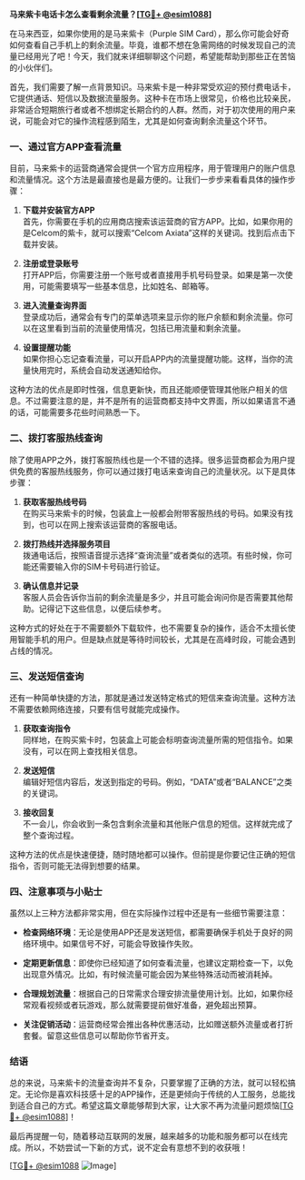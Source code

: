 **马来紫卡电话卡怎么查看剩余流量？[[TG💪+ @esim1088](https://t.me/s/esim1088)]**

在马来西亚，如果你使用的是马来紫卡（Purple SIM Card），那么你可能会好奇如何查看自己手机上的剩余流量。毕竟，谁都不想在急需网络的时候发现自己的流量已经用光了吧！今天，我们就来详细聊聊这个问题，希望能帮助到那些正在苦恼的小伙伴们。

首先，我们需要了解一点背景知识。马来紫卡是一种非常受欢迎的预付费电话卡，它提供通话、短信以及数据流量服务。这种卡在市场上很常见，价格也比较亲民，非常适合短期旅行者或者不想绑定长期合约的人群。然而，对于初次使用的用户来说，可能会对它的操作流程感到陌生，尤其是如何查询剩余流量这个环节。

### **一、通过官方APP查看流量**

目前，马来紫卡的运营商通常会提供一个官方应用程序，用于管理用户的账户信息和流量情况。这个方法是最直接也是最方便的。让我们一步步来看看具体的操作步骤：

1. **下载并安装官方APP**  
   首先，你需要在手机的应用商店搜索该运营商的官方APP。比如，如果你用的是Celcom的紫卡，就可以搜索“Celcom Axiata”这样的关键词。找到后点击下载并安装。

2. **注册或登录账号**  
   打开APP后，你需要注册一个账号或者直接用手机号码登录。如果是第一次使用，可能需要填写一些基本信息，比如姓名、邮箱等。

3. **进入流量查询界面**  
   登录成功后，通常会有专门的菜单选项来显示你的账户余额和剩余流量。你可以在这里看到当前的流量使用情况，包括已用流量和剩余流量。

4. **设置提醒功能**  
   如果你担心忘记查看流量，可以开启APP内的流量提醒功能。这样，当你的流量快用完时，系统会自动发送通知给你。

这种方法的优点是即时性强，信息更新快，而且还能顺便管理其他账户相关的信息。不过需要注意的是，并不是所有的运营商都支持中文界面，所以如果语言不通的话，可能需要多花些时间熟悉一下。

### **二、拨打客服热线查询**

除了使用APP之外，拨打客服热线也是一个不错的选择。很多运营商都会为用户提供免费的客服热线服务，你可以通过拨打电话来查询自己的流量状况。以下是具体步骤：

1. **获取客服热线号码**  
   在购买马来紫卡的时候，包装盒上一般都会附带客服热线的号码。如果没有找到，也可以在网上搜索该运营商的客服电话。

2. **拨打热线并选择服务项目**  
   拨通电话后，按照语音提示选择“查询流量”或者类似的选项。有些时候，你可能还需要输入你的SIM卡号码进行验证。

3. **确认信息并记录**  
   客服人员会告诉你当前的剩余流量是多少，并且可能会询问你是否需要其他帮助。记得记下这些信息，以便后续参考。

这种方式的好处在于不需要额外下载软件，也不需要复杂的操作，适合不太擅长使用智能手机的用户。但是缺点就是等待时间较长，尤其是在高峰时段，可能会遇到占线的情况。

### **三、发送短信查询**

还有一种简单快捷的方法，那就是通过发送特定格式的短信来查询流量。这种方法不需要依赖网络连接，只要有信号就能完成操作。

1. **获取查询指令**  
   同样地，在购买紫卡时，包装盒上可能会标明查询流量所需的短信指令。如果没有，可以在网上查找相关信息。

2. **发送短信**  
   编辑好短信内容后，发送到指定的号码。例如，“DATA”或者“BALANCE”之类的关键词。

3. **接收回复**  
   不一会儿，你会收到一条包含剩余流量和其他账户信息的短信。这样就完成了整个查询过程。

这种方法的优点是快速便捷，随时随地都可以操作。但前提是你要记住正确的短信指令，否则可能无法得到想要的结果。

### **四、注意事项与小贴士**

虽然以上三种方法都非常实用，但在实际操作过程中还是有一些细节需要注意：

- **检查网络环境**：无论是使用APP还是发送短信，都需要确保手机处于良好的网络环境中。如果信号不好，可能会导致操作失败。
  
- **定期更新信息**：即使你已经知道了如何查看流量，也建议定期检查一下，以免出现意外情况。比如，有时候流量可能会因为某些特殊活动而被消耗掉。

- **合理规划流量**：根据自己的日常需求合理安排流量使用计划。比如，如果你经常观看视频或者玩游戏，那么就需要提前做好准备，避免超出预算。

- **关注促销活动**：运营商经常会推出各种优惠活动，比如赠送额外流量或者打折套餐。留意这些信息可以帮助你节省开支。

### **结语**

总的来说，马来紫卡的流量查询并不复杂，只要掌握了正确的方法，就可以轻松搞定。无论你是喜欢科技感十足的APP操作，还是更倾向于传统的人工服务，总能找到适合自己的方式。希望这篇文章能够帮到大家，让大家不再为流量问题烦恼[[TG💪+ @esim1088](https://t.me/s/esim1088)]！

最后再提醒一句，随着移动互联网的发展，越来越多的功能和服务都可以在线完成。所以，不妨尝试一下新的方式，说不定会有意想不到的收获哦！  

[[TG💪+ @esim1088](https://t.me/s/esim1088) ![Image](https://i.postimg.cc/4NQfJmqS/Snipaste-2025-05-13-00-14-12.png)]